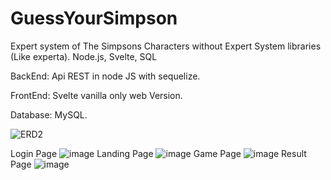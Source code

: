 # GuessYourSimpson
Expert system of The Simpsons Characters without Expert System libraries (Like experta). Node.js, Svelte, SQL

BackEnd: Api REST in node JS with sequelize.

FrontEnd: Svelte vanilla only web Version.

Database: MySQL.

![ERD2](https://user-images.githubusercontent.com/48103810/197625006-c99bf419-bf17-409c-b186-3c77ba6ed0ae.png)

Login Page
![image](https://user-images.githubusercontent.com/48103810/197624019-6b804de7-d1ec-4cf5-be5b-51bb94cc6f8a.png)
Landing Page
![image](https://user-images.githubusercontent.com/48103810/197624261-426b4630-75f6-47a9-9a83-d6aa3d966833.png)
Game Page
![image](https://user-images.githubusercontent.com/48103810/197624592-aef59d09-8d1a-44fd-b244-1612a4acd420.png)
Result Page
![image](https://user-images.githubusercontent.com/48103810/199594607-c1fc9eac-b3f4-4047-8b8c-fb8be0edf02f.png)

